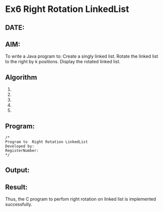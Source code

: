 # Ex6 Right Rotation LinkedList
## DATE:
## AIM:
To write a Java  program to:
Create a singly linked list.
Rotate the linked list to the right by k positions.
Display the rotated linked list.
## Algorithm
1. 
2. 
3. 
4.  
5.   

## Program:
```
/*
Program to  Right Rotation LinkedList
Developed by: 
RegisterNumber:  
*/
```

## Output:



## Result:
Thus, the C program to perfom right rotation on linked list is implemented successfully.
